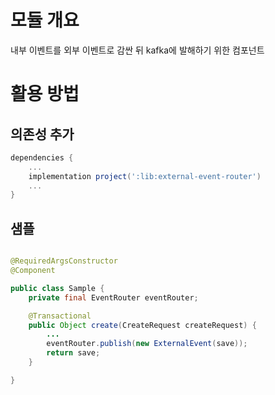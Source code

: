 # 모듈 개요
내부 이벤트를 외부 이벤트로 감싼 뒤 kafka에 발해하기 위한 컴포넌트

# 활용 방법
## 의존성 추가
```groovy
dependencies {
    ...
	implementation project(':lib:external-event-router')
    ...
}

```

## 샘플
```java

@RequiredArgsConstructor
@Component

public class Sample {
    private final EventRouter eventRouter;

    @Transactional
    public Object create(CreateRequest createRequest) {
        ...
        eventRouter.publish(new ExternalEvent(save));
        return save;
    }

}


```